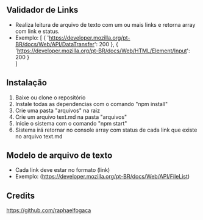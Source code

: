 ## Validador de Links

- Realiza leitura de arquivo de texto com um ou mais links e retorna array com link e status.
- Exemplo: 
[
  {
    'https://developer.mozilla.org/pt-BR/docs/Web/API/DataTransfer': 200
  },
  {
    'https://developer.mozilla.org/pt-BR/docs/Web/HTML/Element/Input': 200
  }  
]

## Instalação
1) Baixe ou clone o repositório
2) Instale todas as dependencias com o comando "npm install"
3) Crie uma pasta "arquivos" na raiz
4) Crie um arquivo text.md na pasta "arquivos"
5) Inicie o sistema com o comando "npm start"
6) Sistema irá retornar no console array com status de cada link que existe no arquivo text.md

## Modelo de arquivo de texto

- Cada link deve estar no formato (link)
- Exemplo: (https://developer.mozilla.org/pt-BR/docs/Web/API/FileList) 

## Credits

https://github.com/raphaelfogaca